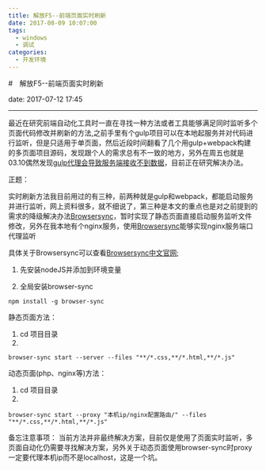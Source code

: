 ```yaml
---
title: 解放F5--前端页面实时刷新
date: 2017-08-09 10:07:00
tags:
  - windows
  - 调试
categories:
  - 开发环境
---
```

#　解放F5--前端页面实时刷新

date: 2017-07-12 17:45

* * * * *

最近在研究前端自动化工具时一直在寻找一种方法或者工具能够满足同时监听多个页面代码修改并刷新的方法,之前手里有个gulp项目可以在本地起服务并对代码进行监听，但是只适用于单页面，然后近段时间翻看了几个用gulp+webpack构建的多页面项目源码，发现跟个人的需求总有不一致的地方，另外在周五也就是03.10偶然发现[gulp代理会导致服务端接收不到数据](https://segmentfault.com/q/1010000008657801)，目前正在研究解决办法。

正题：
	
实时刷新方法我目前用过的有三种，前两种就是gulp和webpack，都能启动服务并进行监听，网上资料很多，就不细说了，第三种是本文的重点也是对之前提到的需求的降级解决办法[Browsersync](http://www.browsersync.cn/)，暂时实现了静态页面直接启动服务监听文件修改，另外在我本地有个nginx服务，使用[Browsersync](http://www.browsersync.cn/)能够实现nginx服务端口代理监听

具体关于Browsersync可以查看[Browsersync中文官网](http://www.browsersync.cn/);

1. 先安装nodeJS并添加到环境变量

2. 全局安装browser-sync
```
npm install -g browser-sync
```

静态页面方法：
1. cd 项目目录
2. 
```
browser-sync start --server --files "**/*.css,**/*.html,**/*.js"
```

动态页面(php、nginx等)方法：
1. cd 项目目录
2. 
```
browser-sync start --proxy "本机ip/nginx配置路由/" --files "**/*.css,**/*.html,**/*.js"
```

备忘注意事项：
	当前方法并非最终解决方案，目前仅是使用了页面实时监听，多页面自动化仍需要寻找解决方案，另外关于动态页面使用browser-sync时proxy一定要代理本机ip而不是localhost，这是一个坑。
  